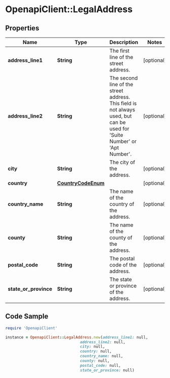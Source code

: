 # OpenapiClient::LegalAddress

## Properties

Name | Type | Description | Notes
------------ | ------------- | ------------- | -------------
**address_line1** | **String** | The first line of the street address. | [optional] 
**address_line2** | **String** | The second line of the street address. This field is not always used, but can be used for &#39;Suite Number&#39; or &#39;Apt Number&#39;. | [optional] 
**city** | **String** | The city of the address. | [optional] 
**country** | [**CountryCodeEnum**](CountryCodeEnum.md) |  | [optional] 
**country_name** | **String** | The name of the country of the address. | [optional] 
**county** | **String** | The name of the county of the address. | [optional] 
**postal_code** | **String** | The postal code of the address. | [optional] 
**state_or_province** | **String** | The state or province of the address. | [optional] 

## Code Sample

```ruby
require 'OpenapiClient'

instance = OpenapiClient::LegalAddress.new(address_line1: null,
                                 address_line2: null,
                                 city: null,
                                 country: null,
                                 country_name: null,
                                 county: null,
                                 postal_code: null,
                                 state_or_province: null)
```


